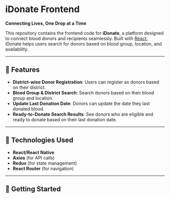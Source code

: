 # iDonate Frontend  
**Connecting Lives, One Drop at a Time**  

This repository contains the frontend code for **iDonate**, a platform designed to connect blood donors and recipients seamlessly. Built with [React](https://react.dev/), iDonate helps users search for donors based on blood group, location, and availability.  

---

## 🌟 Features  
- **District-wise Donor Registration**: Users can register as donors based on their district.  
- **Blood Group & District Search**: Search donors based on their blood group and location.  
- **Update Last Donation Date**: Donors can update the date they last donated blood.  
- **Ready-to-Donate Search Results**: See donors who are eligible and ready to donate based on their last donation date.  

---

## 🔧 Technologies Used  
- **React/React Native**  
- **Axios** (for API calls)  
- **Redux** (for state management)  
- **React Router** (for navigation)  

---

## 🚀 Getting Started 